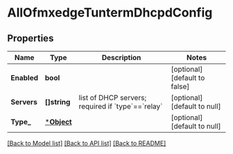 # AllOfmxedgeTuntermDhcpdConfig

## Properties
Name | Type | Description | Notes
------------ | ------------- | ------------- | -------------
**Enabled** | **bool** |  | [optional] [default to false]
**Servers** | **[]string** | list of DHCP servers; required if &#x60;type&#x60;&#x3D;&#x3D;&#x60;relay&#x60; | [optional] [default to null]
**Type_** | [***Object**](.md) |  | [optional] [default to null]

[[Back to Model list]](../README.md#documentation-for-models) [[Back to API list]](../README.md#documentation-for-api-endpoints) [[Back to README]](../README.md)


